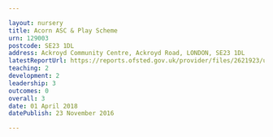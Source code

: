 ```yaml
---

layout: nursery
title: Acorn ASC & Play Scheme
urn: 129003
postcode: SE23 1DL
address: Ackroyd Community Centre, Ackroyd Road, LONDON, SE23 1DL
latestReportUrl: https://reports.ofsted.gov.uk/provider/files/2621923/urn/129003.pdf
teaching: 2
development: 2
leadership: 3
outcomes: 0
overall: 3
date: 01 April 2018 
datePublish: 23 November 2016

---
```

